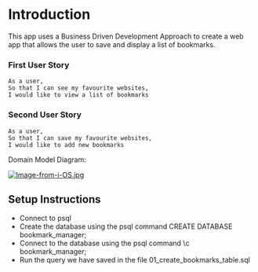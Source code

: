 # Introduction
This app uses a Business Driven Development Approach to create a web app that allows the user to save and display a list of bookmarks.

### First User Story
```
As a user,
So that I can see my favourite websites,
I would like to view a list of bookmarks
```

### Second User Story
```
As a user,
So that I can save my favourite websites,
I would like to add new bookmarks
```


Domain Model Diagram:

[![Image-from-i-OS.jpg](https://i.postimg.cc/FRYRqjpd/Image-from-i-OS.jpg)](https://postimg.cc/PpkTvvBT)


## Setup Instructions

- Connect to psql
- Create the database using the psql command CREATE DATABASE bookmark_manager;
- Connect to the database using the psql command \c bookmark_manager;
- Run the query we have saved in the file 01_create_bookmarks_table.sql
